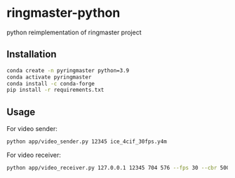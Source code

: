 # ringmaster-python

python reimplementation of ringmaster project

## Installation

```bash
conda create -n pyringmaster python=3.9
conda activate pyringmaster
conda install -c conda-forge
pip install -r requirements.txt
```

## Usage

For video sender:
```bash
python app/video_sender.py 12345 ice_4cif_30fps.y4m
```

For video receiver:
```bash
python app/video_receiver.py 127.0.0.1 12345 704 576 --fps 30 --cbr 500
```